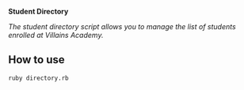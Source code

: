 **Student Directory**

*The student directory script allows you to manage the list of students enrolled at Villains Academy.*

## How to use ##

``` ruby directory.rb ```